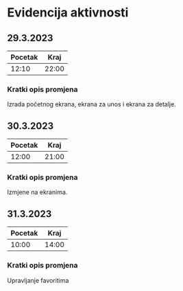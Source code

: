 # Evidencija aktivnosti
## 29.3.2023
Pocetak | Kraj
------- | ----
12:10   | 22:00
### Kratki opis promjena
Izrada početnog ekrana, ekrana za unos i ekrana za detalje.

## 30.3.2023
Pocetak | Kraj
------- | ----
12:00   | 21:00
### Kratki opis promjena
Izmjene na ekranima.

## 31.3.2023
Pocetak | Kraj
------- | ----
10:00   | 14:00
### Kratki opis promjena
Upravljanje favoritima

